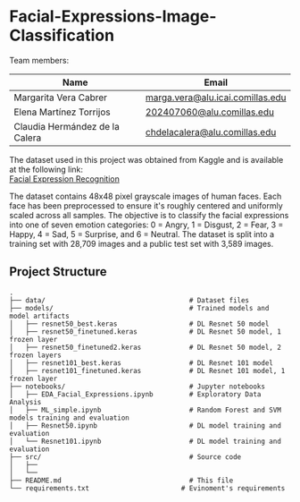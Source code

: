 # Facial-Expressions-Image-Classification
Team members:

| Name                           | Email                               |
| -----------------------        | ----------------------------------- |
| Margarita Vera Cabrer          | marga.vera@alu.icai.comillas.edu    |
| Elena Martínez Torrijos        | 202407060@alu.comillas.edu          |
| Claudia Hermández de la Calera | chdelacalera@alu.comillas.edu       |


The dataset used in this project was obtained from Kaggle and is available at the following link:     
[Facial Expression Recognition](https://www.kaggle.com/datasets/msambare/fer2013/data)


The dataset contains 48x48 pixel grayscale images of human faces. Each face has been preprocessed to ensure it's roughly centered and uniformly scaled across all samples. The objective is to classify the facial expressions into one of seven emotion categories: 0 = Angry, 1 = Disgust, 2 = Fear, 3 = Happy, 4 = Sad, 5 = Surprise, and 6 = Neutral. The dataset is split into a training set with 28,709 images and a public test set with 3,589 images.

## Project Structure

```
.
├── data/                                    # Dataset files
├── models/                                  # Trained models and model artifacts
│   ├── resnet50_best.keras                  # DL Resnet 50 model
│   ├── resnet50_finetuned.keras             # DL Resnet 50 model, 1 frozen layer
│   ├── resnet50_finetuned2.keras            # DL Resnet 50 model, 2 frozen layers
│   ├── resnet101_best.keras                 # DL Resnet 101 model
│   ├── resnet101_finetuned.keras            # DL Resnet 101 model, 1 frozen layer
├── notebooks/                               # Jupyter notebooks
│   ├── EDA_Facial_Expressions.ipynb         # Exploratory Data Analysis
│   ├── ML_simple.ipynb                      # Random Forest and SVM models training and evaluation
│   ├── Resnet50.ipynb                       # DL model training and evaluation
│   └── Resnet101.ipynb                      # DL model training and evaluation
├── src/                                     # Source code
│   ├── 
│   └──                             
├── README.md                                # This file
└── requirements.txt                       # Evinoment's requirements
```
